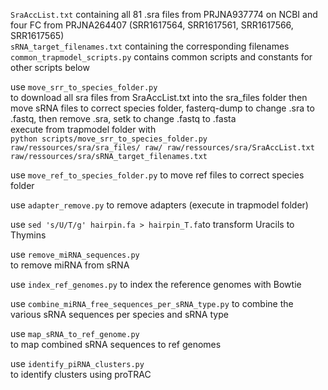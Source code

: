 ```SraAccList.txt``` containing all 81 .sra files from PRJNA937774 on NCBI and four FC from PRJNA264407 (SRR1617564, SRR1617561, SRR1617566, SRR1617565)  
```sRNA_target_filenames.txt``` containing the corresponding filenames  
```common_trapmodel_scripts.py``` contains common scripts and constants for other scripts below  

use ```move_srr_to_species_folder.py```  
to download all sra files from SraAccList.txt into the sra_files folder
then move sRNA files to correct species folder, fasterq-dump to change .sra to .fastq, then remove .sra, setk to change .fastq to .fasta  
execute from trapmodel folder with  
```python scripts/move_srr_to_species_folder.py raw/ressources/sra/sra_files/ raw/ raw/ressources/sra/SraAccList.txt raw/ressources/sra/sRNA_target_filenames.txt```

use ```move_ref_to_species_folder.py``` 
to move ref files to correct species folder

use ```adapter_remove.py``` 
to remove adapters (execute in trapmodel folder)  

use ```sed 's/U/T/g' hairpin.fa > hairpin_T.fa```to transform Uracils to Thymins  

use ```remove_miRNA_sequences.py```  
to remove miRNA from sRNA  

use ```index_ref_genomes.py``` 
to index the reference genomes with Bowtie  

use ```combine_miRNA_free_sequences_per_sRNA_type.py``` 
to combine the various sRNA sequences per species and sRNA type  

use ```map_sRNA_to_ref_genome.py```  
to map combined sRNA sequences to ref genomes  

use ```identify_piRNA_clusters.py```  
to identify clusters using proTRAC  
